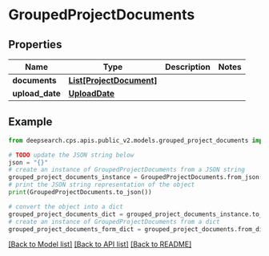 # GroupedProjectDocuments


## Properties

Name | Type | Description | Notes
------------ | ------------- | ------------- | -------------
**documents** | [**List[ProjectDocument]**](ProjectDocument.md) |  | 
**upload_date** | [**UploadDate**](UploadDate.md) |  | 

## Example

```python
from deepsearch.cps.apis.public_v2.models.grouped_project_documents import GroupedProjectDocuments

# TODO update the JSON string below
json = "{}"
# create an instance of GroupedProjectDocuments from a JSON string
grouped_project_documents_instance = GroupedProjectDocuments.from_json(json)
# print the JSON string representation of the object
print(GroupedProjectDocuments.to_json())

# convert the object into a dict
grouped_project_documents_dict = grouped_project_documents_instance.to_dict()
# create an instance of GroupedProjectDocuments from a dict
grouped_project_documents_form_dict = grouped_project_documents.from_dict(grouped_project_documents_dict)
```
[[Back to Model list]](../README.md#documentation-for-models) [[Back to API list]](../README.md#documentation-for-api-endpoints) [[Back to README]](../README.md)


